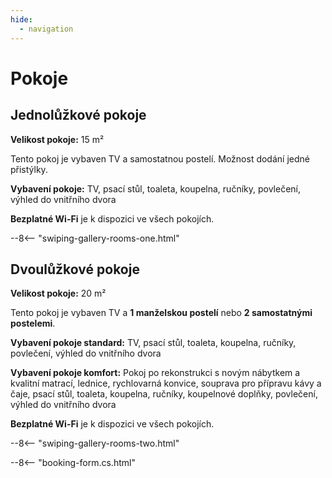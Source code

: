 ```yaml
---
hide:
  - navigation
---
```


# **Pokoje**

## Jednolůžkové pokoje

**Velikost pokoje:** 15 m²

Tento pokoj je vybaven TV a samostatnou postelí. Možnost dodání jedné přistýlky.

**Vybavení pokoje:** TV, psací stůl, toaleta, koupelna, ručníky, povlečení, výhled do vnitřního dvora

**Bezplatné Wi-Fi** je k dispozici ve všech pokojích.

--8<-- "swiping-gallery-rooms-one.html"

## Dvoulůžkové pokoje

**Velikost pokoje:** 20 m²

Tento pokoj je vybaven TV a **1 manželskou postelí** nebo **2 samostatnými postelemi**.

**Vybavení pokoje standard:** TV, psací stůl, toaleta, koupelna, ručníky, povlečení, výhled do vnitřního dvora

**Vybavení pokoje komfort:** Pokoj po rekonstrukci s novým nábytkem a kvalitní matrací, lednice, rychlovarná konvice, souprava pro přípravu kávy a čaje, psací stůl, toaleta, koupelna, ručníky, koupelnové doplňky, povlečení, výhled do vnitřního dvora

**Bezplatné Wi-Fi** je k dispozici ve všech pokojích.

--8<-- "swiping-gallery-rooms-two.html"

--8<-- "booking-form.cs.html"